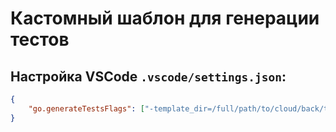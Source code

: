 # Кастомный шаблон для генерации тестов

## Настройка VSCode `.vscode/settings.json`:
```json
{
    "go.generateTestsFlags": ["-template_dir=/full/path/to/cloud/back/third_party/gotests_template"]
}
```
